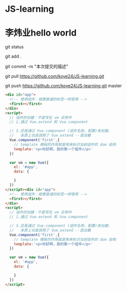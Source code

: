 # JS-learning

# 李炜业hello world



git status

git add .

git commit -m "本次提交的描述"

git pull https://github.com/koye24/JS-learning.git

git push https://github.com/koye24/JS-learning.git master



```html
<div id="app">
  <!-- 使用组件：就像普通的标签一样使用 -->
  <first></first>
</div>
<script>
  // 组件的创建：不是写在 vm 实例中
  // 1.通过 Vue.extend 和 Vue.component

  // 3.还是通过 Vue.component (组件名称，配置)来创建，
  //   本质上也是调用了 Vue.extend --语法糖
  Vue.component('first',{
    // template 模板的作用就是用来标识当前组件的 dom 结构
    template:'<p>你好啊，我的第一个组件</p>'
  })

  var vm = new Vue({
	el: '#app',
  	data: {

  	}
  })
</script><div id="app">
  <!-- 使用组件：就像普通的标签一样使用 -->
  <first></first>
</div>
<script>
  // 组件的创建：不是写在 vm 实例中
  // 1.通过 Vue.extend 和 Vue.component

  // 3.还是通过 Vue.component (组件名称，配置)来创建，
  //   本质上也是调用了 Vue.extend --语法糖
  Vue.component('first',{
    // template 模板的作用就是用来标识当前组件的 dom 结构
    template:'<p>你好啊，我的第一个组件</p>'
  })

  var vm = new Vue({
	el: '#app',
  	data: {

  	}
  })
</script>
```



